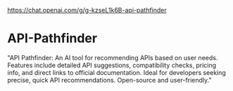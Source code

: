 
https://chat.openai.com/g/g-kzseL1k6B-api-pathfinder

# API-Pathfinder
"API Pathfinder: An AI tool for recommending APIs based on user needs. Features include detailed API suggestions, compatibility checks, pricing info, and direct links to official documentation. Ideal for developers seeking precise, quick API recommendations. Open-source and user-friendly."
